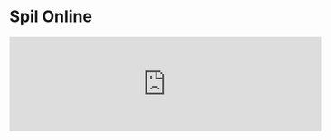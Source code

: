 # Spil Online
<iframe frameborder="0" src="https://itch.io/embed/3058644?bg_color=393939&amp;fg_color=ffffff&amp;link_color=006cc7" width="552" height="167"><a href="https://duirky.itch.io/pixel-peter">Pixel Peter by Duirky</a></iframe>
